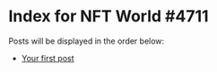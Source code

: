 # Index for NFT World #4711
Posts will be displayed in the order below:

- [Your first post](./001-first.md)

